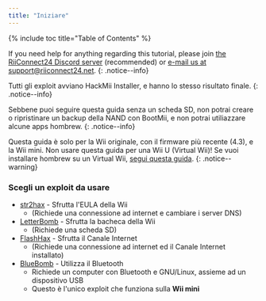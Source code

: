 ```yaml
---
title: "Iniziare"
---
```


{% include toc title="Table of Contents" %}

If you need help for anything regarding this tutorial, please join [the RiiConnect24 Discord server](https://discord.gg/rc24) (recommended) or [e-mail us at support@riiconnect24.net](mailto:support@riiconnect24.net).
{: .notice--info}

Tutti gli exploit avviano HackMii Installer, e hanno lo stesso risultato finale.
{: .notice--info}

Sebbene puoi seguire questa guida senza un scheda SD, non potrai creare o ripristinare un backup della NAND con BootMii, e non potrai utiliazzare alcune apps hombrew.
{: .notice--info}

Questa guida è solo per la Wii originale, con il firmware più recente (4.3), e la Wii mini. Non usare questa guida per una Wii U (Virtual Wii)! Se vuoi installare hombrew su un Virtual Wii, [segui questa guida](https://wiiu.hacks.guide).
{: .notice--warning}

### Scegli un exploit da usare

- [str2hax](str2hax) - Sfrutta l'EULA della Wii
    * (Richiede una connessione ad internet e cambiare i server DNS)
- [LetterBomb](letterbomb) - Sfrutta la bacheca della Wii
    * (Richiede una scheda SD)
- [FlashHax](flashhax) - Sfrutta il Canale Internet
    * (Richiede una connessione ad internet ed il Canale Internet installato)
- [BlueBomb](bluebomb) - Utilizza il Bluetooth
    * Richiede un computer con Bluetooth e GNU/Linux, assieme ad un dispositivo USB
    * Questo è l'unico exploit che funziona sulla **Wii mini**

